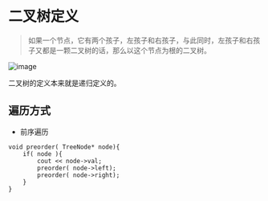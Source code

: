 # 二叉树定义

> 如果一个节点，它有两个孩子，左孩子和右孩子，与此同时，左孩子和右孩子又都是一颗二叉树的话，那么以这个节点为根的二叉树。

![image](http://www.hixiaoya.com/img/dataStructure/erchashu-define.png)

二叉树的定义本来就是递归定义的。

## 遍历方式
- 前序遍历

```
void preorder( TreeNode* node){
    if( node ){
        cout << node->val;
        preorder( node->left);
        preorder( node->right);
    }
}
```
